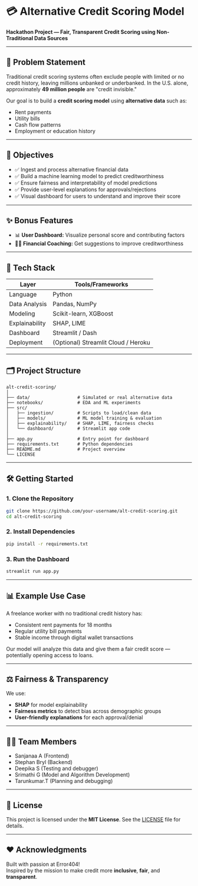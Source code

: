 # 💳 Alternative Credit Scoring Model

**Hackathon Project — Fair, Transparent Credit Scoring using Non-Traditional Data Sources**

---

## 🧠 Problem Statement

Traditional credit scoring systems often exclude people with limited or no credit history, leaving millions unbanked or underbanked. In the U.S. alone, approximately **49 million people** are "credit invisible."

Our goal is to build a **credit scoring model** using **alternative data** such as:
- Rent payments
- Utility bills
- Cash flow patterns
- Employment or education history

---

## 🎯 Objectives

- ✅ Ingest and process alternative financial data
- ✅ Build a machine learning model to predict creditworthiness
- ✅ Ensure fairness and interpretability of model predictions
- ✅ Provide user-level explanations for approvals/rejections
- ✅ Visual dashboard for users to understand and improve their score

---

## ✨ Bonus Features

- 📊 **User Dashboard:** Visualize personal score and contributing factors
- 🧑‍🏫 **Financial Coaching:** Get suggestions to improve creditworthiness

---

## 🧱 Tech Stack

| Layer         | Tools/Frameworks                      |
|--------------|----------------------------------------|
| Language      | Python                                |
| Data Analysis | Pandas, NumPy                         |
| Modeling      | Scikit-learn, XGBoost                 |
| Explainability| SHAP, LIME                            |
| Dashboard     | Streamlit / Dash                      |
| Deployment    | (Optional) Streamlit Cloud / Heroku   |

---

## 🗂️ Project Structure

```
alt-credit-scoring/
│
├── data/                  # Simulated or real alternative data
├── notebooks/             # EDA and ML experiments
├── src/
│   ├── ingestion/         # Scripts to load/clean data
│   ├── models/            # ML model training & evaluation
│   ├── explainability/    # SHAP, LIME, fairness checks
│   └── dashboard/         # Streamlit app code
│
├── app.py                 # Entry point for dashboard
├── requirements.txt       # Python dependencies
├── README.md              # Project overview
└── LICENSE
```

---

## 🛠️ Getting Started

### 1. Clone the Repository
```bash
git clone https://github.com/your-username/alt-credit-scoring.git
cd alt-credit-scoring
```

### 2. Install Dependencies
```bash
pip install -r requirements.txt
```

### 3. Run the Dashboard
```bash
streamlit run app.py
```

---

## 📊 Example Use Case

A freelance worker with no traditional credit history has:
- Consistent rent payments for 18 months
- Regular utility bill payments
- Stable income through digital wallet transactions

Our model will analyze this data and give them a fair credit score — potentially opening access to loans.

---

## ⚖️ Fairness & Transparency

We use:
- **SHAP** for model explainability
- **Fairness metrics** to detect bias across demographic groups
- **User-friendly explanations** for each approval/denial

---

## 🧑‍💻 Team Members

- Sanjanaa A (Frontend)
- Stephan Bryl (Backend)
- Deepika S (Testing and debugger)
- Srimathi G (Model and Algorithm Development)
- Tarunkumar.T (Planning and debugging)

---

## 🧾 License

This project is licensed under the **MIT License**. See the [LICENSE](LICENSE) file for details.

---

## ❤️ Acknowledgments

Built with passion at Error404!  
Inspired by the mission to make credit more **inclusive**, **fair**, and **transparent**.
